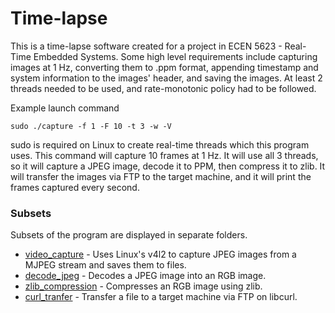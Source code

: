 # Time-lapse

This is a time-lapse software created for a project in ECEN 5623 - Real-Time Embedded Systems. Some high level requirements include capturing images at 1 Hz, converting them to .ppm format, appending timestamp and system information to the images' header, and saving the images. At least 2 threads needed to be used, and rate-monotonic policy had to be followed.

Example launch command

```
sudo ./capture -f 1 -F 10 -t 3 -w -V
```

sudo is required on Linux to create real-time threads which this program uses.
This command will capture 10 frames at 1 Hz. It will use all 3 threads, so it
will capture a JPEG image, decode it to PPM, then compress it to zlib. It will
transfer the images via FTP to the target machine, and it will print the frames
captured every second.

### Subsets

Subsets of the program are displayed in separate folders.

* [video_capture](https://github.com/slockwoo/Time-Lapse/tree/master/video_capture) - Uses Linux's v4l2 to capture JPEG images from a MJPEG stream
and saves them to files.
* [decode_jpeg](https://github.com/slockwoo/Time-Lapse/tree/master/decode_jpeg) - Decodes a JPEG image into an RGB image.
* [zlib_compression](https://github.com/slockwoo/Time-Lapse/tree/master/zlib_compression) - Compresses an RGB image using zlib.
* [curl_tranfer](https://github.com/slockwoo/Time-Lapse/tree/master/curl_transfer) - Transfer a file to a target machine via FTP on libcurl.
